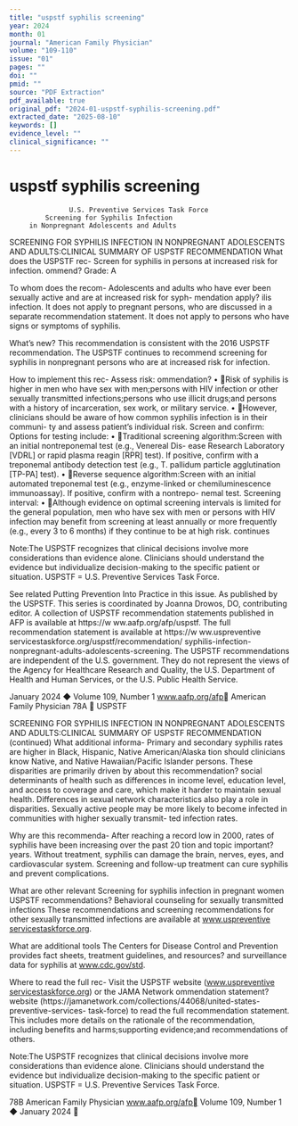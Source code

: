 ```yaml
---
title: "uspstf syphilis screening"
year: 2024
month: 01
journal: "American Family Physician"
volume: "109-110"
issue: "01"
pages: ""
doi: ""
pmid: ""
source: "PDF Extraction"
pdf_available: true
original_pdf: "2024-01-uspstf-syphilis-screening.pdf"
extracted_date: "2025-08-10"
keywords: []
evidence_level: ""
clinical_significance: ""
---
```


# uspstf syphilis screening

                   U.S. Preventive Services Task Force
             Screening for Syphilis Infection
         in Nonpregnant Adolescents and Adults
   SCREENING FOR SYPHILIS INFECTION IN NONPREGNANT ADOLESCENTS AND ADULTS:​CLINICAL
   SUMMARY OF USPSTF RECOMMENDATION
   What does the USPSTF rec-            Screen for syphilis in persons at increased risk for infection.
   ommend?                              Grade:​ A

   To whom does the recom-              Adolescents and adults who have ever been sexually active and are at increased risk for syph-
   mendation apply?                     ilis infection.
                                        It does not apply to pregnant persons, who are discussed in a separate recommendation
                                        statement.
                                        It does not apply to persons who have signs or symptoms of syphilis.

   What’s new?                         This recommendation is consistent with the 2016 USPSTF recommendation. The USPSTF
                                       continues to recommend screening for syphilis in nonpregnant persons who are at increased
                                       risk for infection.

   How to implement this rec-           Assess risk:​
   ommendation?                        • Risk of syphilis is higher in men who have sex with men;​persons with HIV infection or other
                                          sexually transmitted infections;​persons who use illicit drugs;​and persons with a history of
                                          incarceration, sex work, or military service.
                                       • However, clinicians should be aware of how common syphilis infection is in their communi-
                                          ty and assess patient’s individual risk.
                                        Screen and confirm:​Options for testing include:​
                                       • Traditional screening algorithm:​Screen with an initial nontreponemal test (e.g., Venereal Dis-
                                          ease Research Laboratory [VDRL] or rapid plasma reagin [RPR] test). If positive, confirm with
                                          a treponemal antibody detection test (e.g., T. pallidum particle agglutination [TP-PA] test).
                                       • Reverse sequence algorithm:​Screen with an initial automated treponemal test (e.g.,
                                          enzyme-linked or chemiluminescence immunoassay). If positive, confirm with a nontrepo-
                                          nemal test.
                                        Screening interval:​
                                       • Although evidence on optimal screening intervals is limited for the general population, men
                                          who have sex with men or persons with HIV infection may benefit from screening at least
                                          annually or more frequently (e.g., every 3 to 6 months) if they continue to be at high risk.
                                                                                                                                       continues

   Note:​The USPSTF recognizes that clinical decisions involve more considerations than evidence alone. Clinicians should understand the evidence
   but individualize decision-making to the specific patient or situation.
   USPSTF = U.S. Preventive Services Task Force.




  See related Putting Prevention Into Practice in this issue.
  As published by the USPSTF.
  This series is coordinated by Joanna Drowos, DO, contributing editor.
  A collection of USPSTF recommendation statements published in AFP is available at https://​w ww.aafp.org/afp/uspstf.
  The full recommendation statement is available at https://​w ww.uspreventive​services​task​force.org/uspstf/recommendation/
  syphilis-infection-nonpregnant-adults-adolescents-screening.
  The USPSTF recommendations are independent of the U.S. government. They do not represent the views of the Agency for
  Healthcare Research and Quality, the U.S. Department of Health and Human Services, or the U.S. Public Health Service.



January 2024 ◆ Volume 109, Number 1                         www.aafp.org/afp                                   American Family Physician 78A
                                                                    USPSTF



   SCREENING FOR SYPHILIS INFECTION IN NONPREGNANT ADOLESCENTS AND ADULTS:​CLINICAL
   SUMMARY OF USPSTF RECOMMENDATION (continued)
   What additional informa-             Primary and secondary syphilis rates are higher in Black, Hispanic, Native American/Alaska
   tion should clinicians know          Native, and Native Hawaiian/Pacific Islander persons. These disparities are primarily driven by
   about this recommendation?           social determinants of health such as differences in income level, education level, and access
                                        to coverage and care, which make it harder to maintain sexual health.
                                        Differences in sexual network characteristics also play a role in disparities. Sexually active
                                        people may be more likely to become infected in communities with higher sexually transmit-
                                        ted infection rates.

   Why are this recommenda-             After reaching a record low in 2000, rates of syphilis have been increasing over the past 20
   tion and topic important?            years.
                                        Without treatment, syphilis can damage the brain, nerves, eyes, and cardiovascular system.
                                        Screening and follow-up treatment can cure syphilis and prevent complications.

   What are other relevant              Screening for syphilis infection in pregnant women
   USPSTF recommendations?              Behavioral counseling for sexually transmitted infections
                                       These recommendations and screening recommendations for other sexually transmitted
                                       infections are available at www.uspreventive​services​task​force.org.

   What are additional tools           The Centers for Disease Control and Prevention provides fact sheets, treatment guidelines,
   and resources?                      and surveillance data for syphilis at www.cdc.gov/std.

   Where to read the full rec-          Visit the USPSTF website (www.uspreventive​services​task​force.org) or the JAMA Network
   ommendation statement?               website (https://​jamanetwork.com/collections/44068/united-states-preventive-services-
                                        task-force) to read the full recommendation statement. This includes more details on the
                                        rationale of the recommendation, including benefits and harms;​supporting evidence;​and
                                        recommendations of others.

   Note:​The USPSTF recognizes that clinical decisions involve more considerations than evidence alone. Clinicians should understand the evidence
   but individualize decision-making to the specific patient or situation.
   USPSTF = U.S. Preventive Services Task Force.




78B American Family Physician                                www.aafp.org/afp                              Volume 109, Number 1 ◆ January 2024
